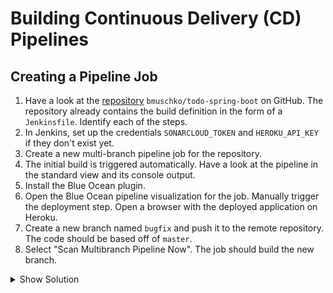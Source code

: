 # Building Continuous Delivery (CD) Pipelines

## Creating a Pipeline Job

1. Have a look at the [repository](https://github.com/bmuschko/todo-spring-boot) `bmuschko/todo-spring-boot` on GitHub. The repository already contains the build definition in the form of a `Jenkinsfile`. Identify each of the steps.
2. In Jenkins, set up the credentials `SONARCLOUD_TOKEN` and `HEROKU_API_KEY` if they don't exist yet.
3. Create a new multi-branch pipeline job for the repository.
4. The initial build is triggered automatically. Have a look at the pipeline in the standard view and its console output.
5. Install the Blue Ocean plugin.
6. Open the Blue Ocean pipeline visualization for the job. Manually trigger the deployment step. Open a browser with the deployed application on Heroku.
7. Create a new branch named `bugfix` and push it to the remote repository. The code should be based off of `master`.
8. Select "Scan Multibranch Pipeline Now". The job should build the new branch.

<details><summary>Show Solution</summary>
<p>

The created credentials required for the job.

![Credentials](./images/11-pipeline-job/credentials.png)

Create a new item from the dashboard.

![Multi-Branch Pipeline Job](./images/11-pipeline-job/multi-branch-pipeline-job.png)

Point the job to the SCM.

![Multi-Branch Pipeline Job](./images/11-pipeline-job/job-scm.png)

Upon pressing the OK button, the job will scan all available branches in the repository.

```bash
Started
[Thu Jul 18 09:23:53 MDT 2019] Starting branch indexing...
 > git --version # timeout=10
 > git ls-remote --symref git@github.com:bmuschko/todo-spring-boot.git # timeout=10
Creating git repository in /Users/bmuschko/.jenkins/caches/git-a68a5e08a54549aaef01872e9adb6218
 > git init /Users/bmuschko/.jenkins/caches/git-a68a5e08a54549aaef01872e9adb6218 # timeout=10
Setting origin to git@github.com:bmuschko/todo-spring-boot.git
 > git config remote.origin.url git@github.com:bmuschko/todo-spring-boot.git # timeout=10
Fetching & pruning origin...
Listing remote references...
 > git config --get remote.origin.url # timeout=10
 > git --version # timeout=10
 > git ls-remote -h git@github.com:bmuschko/todo-spring-boot.git # timeout=10
Fetching upstream changes from origin
 > git config --get remote.origin.url # timeout=10
 > git fetch --tags --force --progress origin +refs/heads/*:refs/remotes/origin/* --prune
Checking branches...
  Checking branch master
      ‘Jenkinsfile’ found
    Met criteria
Scheduled build for branch: master
Processed 1 branches
[Thu Jul 18 09:23:57 MDT 2019] Finished branch indexing. Indexing took 4 sec
Finished: SUCCESS
```

You can see the different stages of the pipeline in the standard view.

![Standard Pipeline](./images/11-pipeline-job/standard-pipeline.png)

You can see the different stages of the pipeline in the standard view.

![Standard Pipeline](./images/11-pipeline-job/standard-pipeline.png)

To console output allows for triggering or aborting the manual deployment step.

![Console Manual Step](./images/11-pipeline-job/console-manual-step.png)

Install the Blue Ocean plugin.

![Blue Ocean Plugin](./images/11-pipeline-job/blue-ocean-plugin.png)

The Blue Ocean pipeline view offers a UI element for triggering a manual step.

![Blue Ocean Manual Step](./images/11-pipeline-job/blue-ocean-manual-step.png)

Press the button for processing with the manual step.

![Blue Ocean Triggered Manual Step](./images/11-pipeline-job/triggered-manual-step.png)

The finished pipeline in Blue Ocean.

![Blue Ocean Finished Pipeline](./images/11-pipeline-job/finished-build.png)

Check out the repository and push a new branch.

```bash
$ git clone git@github.com:bmuschko/todo-spring-boot.git
Cloning into 'todo-spring-boot'...
remote: Enumerating objects: 230, done.
remote: Total 230 (delta 0), reused 0 (delta 0), pack-reused 230
Receiving objects: 100% (230/230), 108.69 KiB | 452.00 KiB/s, done.
Resolving deltas: 100% (105/105), done.
$ cd todo-spring-boot
$ git branch bugfix
$ git checkout bugfix
Switched to branch 'bugfix'
$ git push origin bugfix
Total 0 (delta 0), reused 0 (delta 0)
remote:
remote: Create a pull request for 'bugfix' on GitHub by visiting:
remote:      https://github.com/bmuschko/todo-spring-boot/pull/new/bugfix
remote:
To github.com:bmuschko/todo-spring-boot.git
 * [new branch]      bugfix -> bugfix
```

After scanning the repository, the new branch will be available and was triggered to build automatically.

![Bugfix Branch](./images/11-pipeline-job/bugfix-branch.png)

</p>
</details>